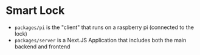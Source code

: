 # Smart Lock

- `packages/pi` is the "client" that runs on a raspberry pi (connected to the lock)
- `packages/server` is a Next.JS Application that includes both the main backend and frontend
